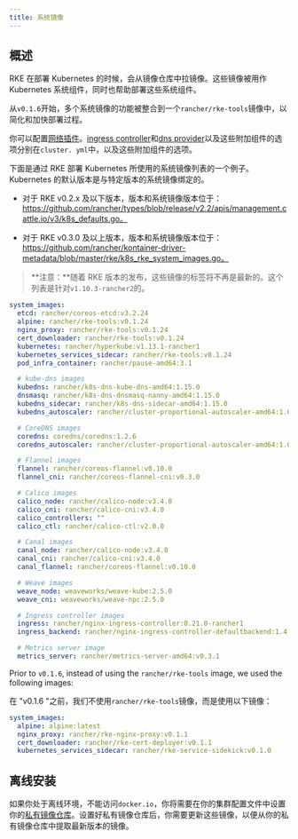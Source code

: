 ```yaml
---
title: 系统镜像
---
```


## 概述

RKE 在部署 Kubernetes 的时候，会从镜像仓库中拉镜像。这些镜像被用作 Kubernetes 系统组件，同时也帮助部署这些系统组件。

从`v0.1.6`开始，多个系统镜像的功能被整合到一个`rancher/rke-tools`镜像中，以简化和加快部署过程。

你可以配置[网络插件](/docs/rke/config-options/add-ons/network-plugins/_index)。[ingress controller](/docs/rke/config-options/add-ons/ingress-controllers/_index)和[dns provider](/docs/rke/config-options/add-ons/dns/_index)以及这些附加组件的选项分别在`cluster. yml`中，以及这些附加组件的选项。

下面是通过 RKE 部署 Kubernetes 所使用的系统镜像列表的一个例子。Kubernetes 的默认版本是与特定版本的系统镜像绑定的。

- 对于 RKE v0.2.x 及以下版本，版本和系统镜像版本位于：https://github.com/rancher/types/blob/release/v2.2/apis/management.cattle.io/v3/k8s_defaults.go。

- 对于 RKE v0.3.0 及以上版本，版本和系统镜像版本位于：https://github.com/rancher/kontainer-driver-metadata/blob/master/rke/k8s_rke_system_images.go。

> **注意：**随着 RKE 版本的发布，这些镜像的标签将不再是最新的。这个列表是针对`v1.10.3-rancher2`的。

```yaml
system_images:
  etcd: rancher/coreos-etcd:v3.2.24
  alpine: rancher/rke-tools:v0.1.24
  nginx_proxy: rancher/rke-tools:v0.1.24
  cert_downloader: rancher/rke-tools:v0.1.24
  kubernetes: rancher/hyperkube:v1.13.1-rancher1
  kubernetes_services_sidecar: rancher/rke-tools:v0.1.24
  pod_infra_container: rancher/pause-amd64:3.1

  # kube-dns images
  kubedns: rancher/k8s-dns-kube-dns-amd64:1.15.0
  dnsmasq: rancher/k8s-dns-dnsmasq-nanny-amd64:1.15.0
  kubedns_sidecar: rancher/k8s-dns-sidecar-amd64:1.15.0
  kubedns_autoscaler: rancher/cluster-proportional-autoscaler-amd64:1.0.0

  # CoreDNS images
  coredns: coredns/coredns:1.2.6
  coredns_autoscaler: rancher/cluster-proportional-autoscaler-amd64:1.0.0

  # Flannel images
  flannel: rancher/coreos-flannel:v0.10.0
  flannel_cni: rancher/coreos-flannel-cni:v0.3.0

  # Calico images
  calico_node: rancher/calico-node:v3.4.0
  calico_cni: rancher/calico-cni:v3.4.0
  calico_controllers: ""
  calico_ctl: rancher/calico-ctl:v2.0.0

  # Canal images
  canal_node: rancher/calico-node:v3.4.0
  canal_cni: rancher/calico-cni:v3.4.0
  canal_flannel: rancher/coreos-flannel:v0.10.0

  # Weave images
  weave_node: weaveworks/weave-kube:2.5.0
  weave_cni: weaveworks/weave-npc:2.5.0

  # Ingress controller images
  ingress: rancher/nginx-ingress-controller:0.21.0-rancher1
  ingress_backend: rancher/nginx-ingress-controller-defaultbackend:1.4

  # Metrics server image
  metrics_server: rancher/metrics-server-amd64:v0.3.1
```

Prior to `v0.1.6`, instead of using the `rancher/rke-tools` image, we used the following images:

在 "v0.1.6 "之前，我们不使用`rancher/rke-tools`镜像，而是使用以下镜像：

```yaml
system_images:
  alpine: alpine:latest
  nginx_proxy: rancher/rke-nginx-proxy:v0.1.1
  cert_downloader: rancher/rke-cert-deployer:v0.1.1
  kubernetes_services_sidecar: rancher/rke-service-sidekick:v0.1.0
```

## 离线安装

如果你处于离线环境，不能访问`docker.io`，你将需要在你的集群配置文件中设置你的[私有镜像仓库](/docs/rke/config-options/private-registries/_index)。设置好私有镜像仓库后，你需要更新这些镜像，以便从你的私有镜像仓库中提取最新版本的镜像。
